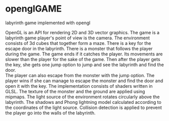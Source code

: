 # openglGAME
labyrinth game implemented with opengl

OpenGL is an API for rendering 2D and 3D vector graphics. 
The game is a labyrinth game player's point of view is the camera. 
The environment consists of 3d cubes that together form a maze. There is a key for the escape door in the labyrinth. 
There is a monster that follows the player during the game. The game ends if it catches the player. 
Its movements are slower than the player for the sake of the game. Then after the player gets the key, she gets one jump option to jump and see the labyrinth and find the door.  
The player can also escape from the monster with the jump option. The player wins if she can manage to escape the monster and find the door and open it with the key. 
The implementation consists of shaders written in GLSL. The texture of the monster and the ground are applied using mipmaps. 
The light source of the environment rotates circularly above the labyrinth. 
The shadows and Phong lightning model calculated according to the coordinates of the light source. 
Collision detection is applied to prevent the player go into the walls of the labyrinth.

